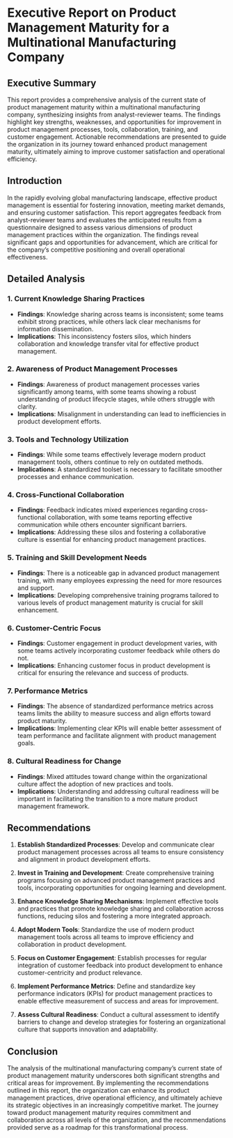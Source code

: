 # Executive Report on Product Management Maturity for a Multinational Manufacturing Company

## Executive Summary
This report provides a comprehensive analysis of the current state of product management maturity within a multinational manufacturing company, synthesizing insights from analyst-reviewer teams. The findings highlight key strengths, weaknesses, and opportunities for improvement in product management processes, tools, collaboration, training, and customer engagement. Actionable recommendations are presented to guide the organization in its journey toward enhanced product management maturity, ultimately aiming to improve customer satisfaction and operational efficiency.

## Introduction
In the rapidly evolving global manufacturing landscape, effective product management is essential for fostering innovation, meeting market demands, and ensuring customer satisfaction. This report aggregates feedback from analyst-reviewer teams and evaluates the anticipated results from a questionnaire designed to assess various dimensions of product management practices within the organization. The findings reveal significant gaps and opportunities for advancement, which are critical for the company’s competitive positioning and overall operational effectiveness.

## Detailed Analysis

### 1. Current Knowledge Sharing Practices
- **Findings**: Knowledge sharing across teams is inconsistent; some teams exhibit strong practices, while others lack clear mechanisms for information dissemination.
- **Implications**: This inconsistency fosters silos, which hinders collaboration and knowledge transfer vital for effective product management.

### 2. Awareness of Product Management Processes
- **Findings**: Awareness of product management processes varies significantly among teams, with some teams showing a robust understanding of product lifecycle stages, while others struggle with clarity.
- **Implications**: Misalignment in understanding can lead to inefficiencies in product development efforts.

### 3. Tools and Technology Utilization
- **Findings**: While some teams effectively leverage modern product management tools, others continue to rely on outdated methods.
- **Implications**: A standardized toolset is necessary to facilitate smoother processes and enhance communication.

### 4. Cross-Functional Collaboration
- **Findings**: Feedback indicates mixed experiences regarding cross-functional collaboration, with some teams reporting effective communication while others encounter significant barriers.
- **Implications**: Addressing these silos and fostering a collaborative culture is essential for enhancing product management practices.

### 5. Training and Skill Development Needs
- **Findings**: There is a noticeable gap in advanced product management training, with many employees expressing the need for more resources and support.
- **Implications**: Developing comprehensive training programs tailored to various levels of product management maturity is crucial for skill enhancement.

### 6. Customer-Centric Focus
- **Findings**: Customer engagement in product development varies, with some teams actively incorporating customer feedback while others do not.
- **Implications**: Enhancing customer focus in product development is critical for ensuring the relevance and success of products.

### 7. Performance Metrics
- **Findings**: The absence of standardized performance metrics across teams limits the ability to measure success and align efforts toward product maturity.
- **Implications**: Implementing clear KPIs will enable better assessment of team performance and facilitate alignment with product management goals.

### 8. Cultural Readiness for Change
- **Findings**: Mixed attitudes toward change within the organizational culture affect the adoption of new practices and tools.
- **Implications**: Understanding and addressing cultural readiness will be important in facilitating the transition to a more mature product management framework.

## Recommendations

1. **Establish Standardized Processes**: Develop and communicate clear product management processes across all teams to ensure consistency and alignment in product development efforts.

2. **Invest in Training and Development**: Create comprehensive training programs focusing on advanced product management practices and tools, incorporating opportunities for ongoing learning and development.

3. **Enhance Knowledge Sharing Mechanisms**: Implement effective tools and practices that promote knowledge sharing and collaboration across functions, reducing silos and fostering a more integrated approach.

4. **Adopt Modern Tools**: Standardize the use of modern product management tools across all teams to improve efficiency and collaboration in product development.

5. **Focus on Customer Engagement**: Establish processes for regular integration of customer feedback into product development to enhance customer-centricity and product relevance.

6. **Implement Performance Metrics**: Define and standardize key performance indicators (KPIs) for product management practices to enable effective measurement of success and areas for improvement.

7. **Assess Cultural Readiness**: Conduct a cultural assessment to identify barriers to change and develop strategies for fostering an organizational culture that supports innovation and adaptability.

## Conclusion
The analysis of the multinational manufacturing company’s current state of product management maturity underscores both significant strengths and critical areas for improvement. By implementing the recommendations outlined in this report, the organization can enhance its product management practices, drive operational efficiency, and ultimately achieve its strategic objectives in an increasingly competitive market. The journey toward product management maturity requires commitment and collaboration across all levels of the organization, and the recommendations provided serve as a roadmap for this transformational process.